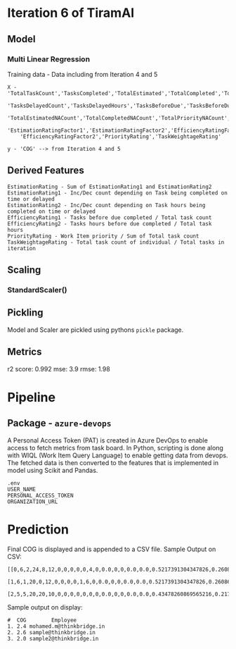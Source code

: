 # Iteration 6 of TiramAI

## Model
### Multi Linear Regression

Training data - Data including from Iteration 4 and 5
```
X - 'TotalTaskCount','TasksCompleted','TotalEstimated','TotalCompleted','TotalPriority',
    'TasksDelayedCount','TasksDelayedHours','TasksBeforeDue','TasksBeforeDueHours',
    'TotalEstimatedNACount','TotalCompletedNACount','TotalPriorityNACount','EstimationRating',
    'EstimationRatingFactor1','EstimationRatingFactor2','EfficiencyRatingFactor1',
    'EfficiencyRatingFactor2','PriorityRating','TaskWeightageRating'
    
y - 'COG' --> from Iteration 4 and 5
```

## Derived Features
```
EstimationRating - Sum of EstimationRating1 and EstimationRating2
EstimationRating1 - Inc/Dec count depending on Task being completed on time or delayed
EstimationRating2 - Inc/Dec count depending on Task hours being completed on time or delayed
EfficiencyRating1 - Tasks before due completed / Total task count
EfficiencyRating2 - Tasks hours before due completed / Total task hours
PriorityRating - Work Item priority / Sum of Total task count 
TaskWeightageRating - Total task count of individual / Total tasks in iteration
```

## Scaling
### StandardScaler()

## Pickling
Model and Scaler are pickled using pythons ```pickle``` package.

## Metrics
r2 score: 0.992
mse: 3.9
rmse: 1.98

# Pipeline
## Package - ```azure-devops```
A Personal Access Token (PAT) is created in Azure DevOps to enable access to fetch metrics from task board. In Python, scripting is done along with WIQL (Work Item Query Language) to enable getting data from devops. The fetched data is then converted to the features that is implemented in model using Scikit and Pandas.

```
.env
USER_NAME
PERSONAL_ACCESS_TOKEN
ORGANIZATION_URL
```

# Prediction
Final COG is displayed and is appended to a CSV file.
Sample Output on CSV: 
```
[[0,6,2,24,8,12,0,0,0,0,0,4,0,0.0,0,0,0.0,0.0,0.5217391304347826,0.2608695652173913,2.400000000019531,mohamed.m@thinkbridge.in],
 [1,6,1,20,0,12,0,0,0,0,1,6,0,0.0,0,0,0.0,0.0,0.5217391304347826,0.2608695652173913,2.600000000019531,sample@thinkbridge.in],
 [2,5,5,20,20,10,0,0,0,0,0,0,0,0.0,0,0,0.0,0.0,0.43478260869565216,0.21739130434782608,2.0000000002061444,sample2@thinkbridge.in]]
```

Sample output on display:

```
#  COG        Employee
1. 2.4 mohamed.m@thinkbridge.in
2. 2.6 sample@thinkbridge.in
3. 2.0 sample2@thinkbridge.in
```
